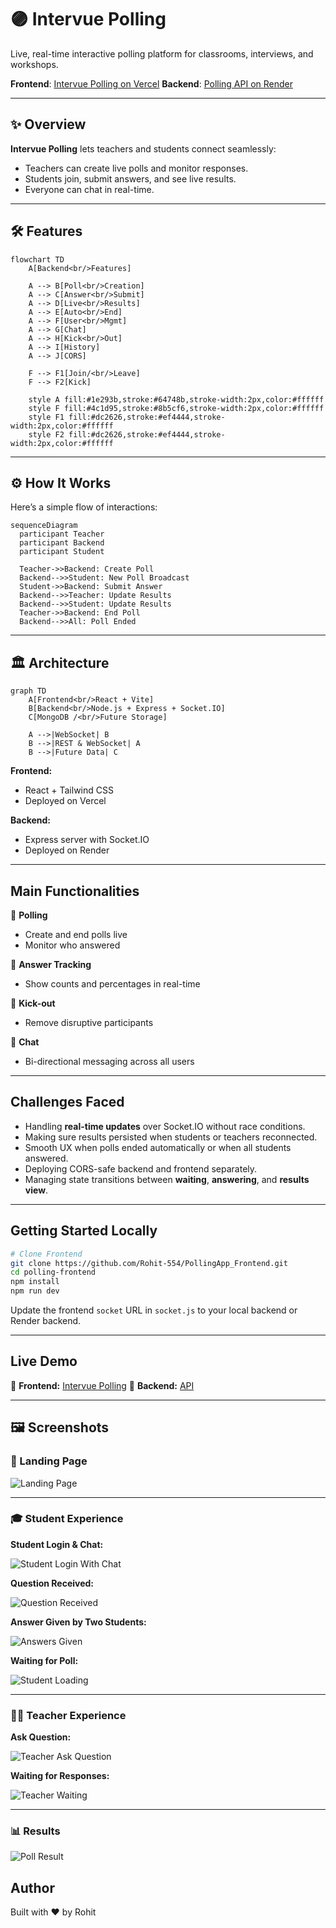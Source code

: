 # 🟣 Intervue Polling

Live, real-time interactive polling platform for classrooms, interviews, and workshops.

 **Frontend**: [Intervue Polling on Vercel](https://polling-app-frontend-delta.vercel.app/)
 **Backend**: [Polling API on Render](https://polling-rr4j.onrender.com/)

---

## ✨ Overview

**Intervue Polling** lets teachers and students connect seamlessly:

* Teachers can create live polls and monitor responses.
* Students join, submit answers, and see live results.
* Everyone can chat in real-time.

---

## 🛠️ Features

```mermaid
flowchart TD
    A[Backend<br/>Features]
    
    A --> B[Poll<br/>Creation]
    A --> C[Answer<br/>Submit]
    A --> D[Live<br/>Results]
    A --> E[Auto<br/>End]
    A --> F[User<br/>Mgmt]
    A --> G[Chat]
    A --> H[Kick<br/>Out]
    A --> I[History]
    A --> J[CORS]
    
    F --> F1[Join/<br/>Leave]
    F --> F2[Kick]
    
    style A fill:#1e293b,stroke:#64748b,stroke-width:2px,color:#ffffff
    style F fill:#4c1d95,stroke:#8b5cf6,stroke-width:2px,color:#ffffff
    style F1 fill:#dc2626,stroke:#ef4444,stroke-width:2px,color:#ffffff
    style F2 fill:#dc2626,stroke:#ef4444,stroke-width:2px,color:#ffffff
```
---

## ⚙️ How It Works

Here’s a simple flow of interactions:

```mermaid
sequenceDiagram
  participant Teacher
  participant Backend
  participant Student

  Teacher->>Backend: Create Poll
  Backend-->>Student: New Poll Broadcast
  Student->>Backend: Submit Answer
  Backend-->>Teacher: Update Results
  Backend-->>Student: Update Results
  Teacher->>Backend: End Poll
  Backend-->>All: Poll Ended
```

---

## 🏛️ Architecture

```mermaid
graph TD
    A[Frontend<br/>React + Vite]
    B[Backend<br/>Node.js + Express + Socket.IO]
    C[MongoDB /<br/>Future Storage]
    
    A -->|WebSocket| B
    B -->|REST & WebSocket| A
    B -->|Future Data| C
```

**Frontend:**

* React + Tailwind CSS
* Deployed on Vercel

**Backend:**

* Express server with Socket.IO
* Deployed on Render

---

##  Main Functionalities

🔹 **Polling**

* Create and end polls live
* Monitor who answered

🔹 **Answer Tracking**

* Show counts and percentages in real-time

🔹 **Kick-out**

* Remove disruptive participants

🔹 **Chat**

* Bi-directional messaging across all users

---


##  Challenges Faced

-  Handling **real-time updates** over Socket.IO without race conditions.
-  Making sure results persisted when students or teachers reconnected.
-  Smooth UX when polls ended automatically or when all students answered.
-  Deploying CORS-safe backend and frontend separately.
-  Managing state transitions between **waiting**, **answering**, and **results view**.

---

##  Getting Started Locally

```bash
# Clone Frontend
git clone https://github.com/Rohit-554/PollingApp_Frontend.git
cd polling-frontend
npm install
npm run dev
```


 Update the frontend `socket` URL in `socket.js` to your local backend or Render backend.

---

##  Live Demo

🔗 **Frontend:** [Intervue Polling](https://polling-app-frontend-delta.vercel.app/)
🔗 **Backend:** [API](https://polling-rr4j.onrender.com/)

---

## 🖼️ Screenshots

### 🚀 Landing Page

![Landing Page](https://raw.githubusercontent.com/Rohit-554/PollingApp_Frontend/refs/heads/master/images/LandingPage.png)

---

### 🎓 Student Experience

**Student Login & Chat:**

![Student Login With Chat](https://github.com/Rohit-554/PollingApp_Frontend/blob/master/images/StudentLoginWithChat.png?raw=true)

**Question Received:**

![Question Received](https://github.com/Rohit-554/PollingApp_Frontend/blob/master/images/QuestionReceived.png?raw=true)

**Answer Given by Two Students:**

![Answers Given](https://github.com/Rohit-554/PollingApp_Frontend/blob/master/images/AnswerGivenBytwo.png?raw=true)

**Waiting for Poll:**

![Student Loading](https://github.com/Rohit-554/PollingApp_Frontend/blob/master/images/StudentLoading.png?raw=true)

---

### 👩‍🏫 Teacher Experience

**Ask Question:**

![Teacher Ask Question](https://github.com/Rohit-554/PollingApp_Frontend/blob/master/images/TeacherAskQuestion.png?raw=true)

**Waiting for Responses:**

![Teacher Waiting](https://github.com/Rohit-554/PollingApp_Frontend/blob/master/images/TeacherWaiting.png?raw=true)

---

### 📊 Results

![Poll Result](https://github.com/Rohit-554/PollingApp_Frontend/blob/master/images/pollResult.png?raw=true)


##  Author

Built with ❤️ by Rohit

